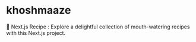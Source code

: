 # khoshmaaze
🍲 Next.js Recipe :  Explore a delightful collection of mouth-watering recipes with this Next.js project.
